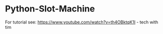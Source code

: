 # Python-Slot-Machine
For tutorial see:
https://www.youtube.com/watch?v=th4OBktqK1I - tech with tim
